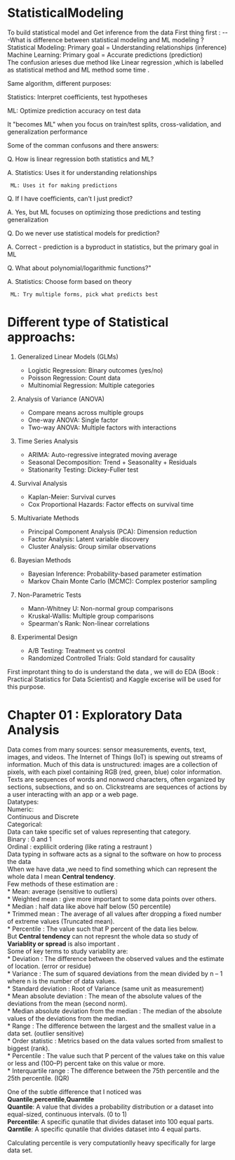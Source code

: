 # StatisticalModeling
To build statistical model and Get inference from the data
First thing first :
---What is difference between statistical modeling and ML modeling ?  
    Statistical Modeling: Primary goal = Understanding relationships (inference)  
    Machine Learning: Primary goal = Accurate predictions (prediction)  
The confusion arieses due method like Linear regression ,which is labelled as statistical method and ML method some time .  

Same algorithm, different purposes:

Statistics: Interpret coefficients, test hypotheses

ML: Optimize prediction accuracy on test data

It "becomes ML" when you focus on train/test splits, cross-validation, and generalization performance

Some of the comman confusons and there answers:

  Q. How is linear regression both statistics and ML?

  A. Statistics: Uses it for understanding relationships

     ML: Uses it for making predictions

  Q. If I have coefficients, can't I just predict?

  A. Yes, but ML focuses on optimizing those predictions and testing generalization

  Q. Do we never use statistical models for prediction?

  A. Correct - prediction is a byproduct in statistics, but the primary goal in ML

  Q. What about polynomial/logarithmic functions?"

  A. Statistics: Choose form based on theory

     ML: Try multiple forms, pick what predicts best


# Different type of Statistical approachs: 

1. Generalized Linear Models (GLMs)  
    * Logistic Regression: Binary outcomes (yes/no)  
    * Poisson Regression: Count data  
    * Multinomial Regression: Multiple categories  

2. Analysis of Variance (ANOVA)  
    * Compare means across multiple groups  
    * One-way ANOVA: Single factor  
    * Two-way ANOVA: Multiple factors with interactions  

3. Time Series Analysis  
    * ARIMA: Auto-regressive integrated moving average  
    * Seasonal Decomposition: Trend + Seasonality + Residuals  
    * Stationarity Testing: Dickey-Fuller test  

4. Survival Analysis  
    * Kaplan-Meier: Survival curves  
    * Cox Proportional Hazards: Factor effects on survival time  

5. Multivariate Methods  
    * Principal Component Analysis (PCA): Dimension reduction  
    * Factor Analysis: Latent variable discovery  
    * Cluster Analysis: Group similar observations  
 
6. Bayesian Methods  
    * Bayesian Inference: Probability-based parameter estimation  
    * Markov Chain Monte Carlo (MCMC): Complex posterior sampling  

7. Non-Parametric Tests  
    * Mann-Whitney U: Non-normal group comparisons  
    * Kruskal-Wallis: Multiple group comparisons  
    * Spearman's Rank: Non-linear correlations  

8. Experimental Design    
    * A/B Testing: Treatment vs control  
    * Randomized Controlled Trials: Gold standard for causality  

First improtant thing to do is understand the data , we will do EDA (Book : Practical Statistics for Data Scientist) and Kaggle excerise will be used for this purpose. 

# Chapter 01 : Exploratory Data Analysis  
Data comes from many sources: sensor measurements, events, text, images, and videos. The Internet of Things (IoT) is spewing out streams of information. Much of this data is unstructured: images are a collection of pixels, with each pixel containing RGB
(red, green, blue) color information. Texts are sequences of words and nonword characters, often organized by sections, subsections, and so on. Clickstreams are sequences of actions by a user interacting with an app or a web page.  
Datatypes:  
    Numeric:           
        Continuous and Discrete  
    Categorical:  
        Data can take specific set of values representing that category.  
        Binary : 0 and 1  
        Ordinal : explilicit ordering (like rating a restraunt )  
Data typing in software acts as a signal to the software on how to process the data  
When we have data ,we need to find something which can represent the whole data I mean **Central tendency**.  
Few methods of these estimation are :  
    * Mean: average (sensitive to outliers)  
    * Weighted mean : give more important to some data points over others.  
    * Median : half data like above half below (50 percentile)  
    * Trimmed mean : The average of all values after dropping a fixed number of extreme values (Truncated mean).  
    * Percentile : The value such that P percent of the data lies below.  
But **Central tendency** can not represnt the whole data so study of **Variablity or spread** is also important .  
Some of key terms to study variablity are:  
    * Deviation : The difference between the observed values and the estimate of location. (error or residue)  
    * Variance : The sum of squared deviations from the mean divided by n – 1 where n is the number of data values.  
    * Standard deviation : Root of Variance (same unit as measurement)  
    * Mean absolute deviation : The mean of the absolute values of the deviations from the mean (second norm).  
    * Median absolute deviation from the median : The median of the absolute values of the deviations from the median.  
    * Range : The difference between the largest and the smallest value in a data set. (outlier sensitive)  
    * Order statistic : Metrics based on the data values sorted from smallest to biggest (rank).  
    * Percentile : The value such that P percent of the values take on this value or less and (100–P) percent take on this value or more.   
    * Interquartile range : The difference between the 75th percentile and the 25th percentile. (IQR)  

One of the subtle difference that I noticed was **Quantile**,**percentile**,**Quarntile**  
**Quantile**: A value that divides a probability distribution or a dataset into equal-sized, continuous intervals. (0 to 1)  
**Percentile**: A specific qunatile that divides dataset into 100 equal parts.  
**Qarntile**:  A specific qunatile that divides dataset into 4 equal parts.  

Calculating percentile is very computationlly heavy specifically for large data set.  